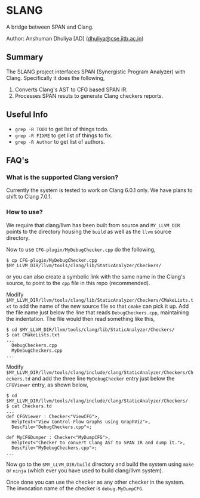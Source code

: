 SLANG
=======
A bridge between SPAN and Clang.

Author: Anshuman Dhuliya [AD] (dhuliya@cse.iitb.ac.in)

Summary
--------
The SLANG project interfaces SPAN (Synergistic Program Analyzer) with Clang. Specifically it does the following,

1. Converts Clang's AST to CFG based SPAN IR.
2. Processes SPAN resuts to generate Clang checkers reports.

Useful Info
------------
* `grep -R TODO` to get list of things todo.
* `grep -R FIXME` to get list of things to fix.
* `grep -R Author` to get list of authors.

FAQ's
----------

### What is the supported Clang version?

Currently the system is tested to work on Clang 6.0.1 only. We have plans to shift to Clang 7.0.1.

### How to use?

We require that clang/llvm has been built from source and `MY_LLVM_DIR` points to the directory housing the `build` as well as the `llvm` source directory.

Now to use `CFG-plugin/MyDebugChecker.cpp` do the following,

    $ cp CFG-plugin/MyDebugChecker.cpp $MY_LLVM_DIR/llvm/tools/clang/lib/StaticAnalyzer/Checkers/

or you can also create a symbolic link with the same name in the Clang's source, to point to the `cpp` file in this repo (recommended).

Modify `$MY_LLVM_DIR/llvm/tools/clang/lib/StaticAnalyzer/Checkers/CMakeLists.txt` to add the name of the new source file so that `cmake` can pick it up. Add the file name just below  the line that reads `DebugCheckers.cpp`, maintaining the indentation. The file would then read something like this,

    $ cd $MY_LLVM_DIR/llvm/tools/clang/lib/StaticAnalyzer/Checkers/
    $ cat CMakeLists.txt
    ...
      DebugCheckers.cpp
      MyDebugCheckers.cpp
    ...

Modify `$MY_LLVM_DIR/llvm/tools/clang/include/clang/StaticAnalyzer/Checkers/Checkers.td` and add the three line `MyDebugChecker` entry just below the `CFGViewer` entry, as shown below,

    $ cd $MY_LLVM_DIR/llvm/tools/clang/include/clang/StaticAnalyzer/Checkers/
    $ cat Checkers.td
    ...
    def CFGViewer : Checker<"ViewCFG">,
      HelpText<"View Control-Flow Graphs using GraphViz">,
      DescFile<"DebugCheckers.cpp">;
    
    def MyCFGDumper : Checker<"MyDumpCFG">,
      HelpText<"Checker to convert Clang AST to SPAN IR and dump it.">,
      DescFile<"MyDebugCheckers.cpp">;
    ...


Now go to the `$MY_LLVM_DIR/build` directory and build the system using `make` or `ninja` (which ever you have used to build clang/llvm system).

Once done you can use the checker as any other checker in the system. The invocation name of the checker is `debug.MyDumpCFG`.

